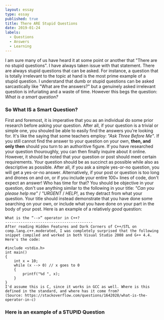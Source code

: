 ```yaml
---
layout: essay
type: essay
published: true
title: There ARE Stupid Questions
date: 2019-01-24
labels:
  - Questions
  - Answers
  - Learning
---
```


I am sure many of us have heard it at some point or another that "There are no stupid questions". I have always taken issue with that statement. There are always stupid questions that can be asked. For instance, a question that is totally irrelevant to the topic at hand is the most prime example of a stupid question. I understand that dumb or stupid questions can be asked sarcastically like "What are the answers?" but a genuinely asked irrelevant question is infuriating and a waste of time. However this begs the question: *What is a smart question?*

### So What **IS** a Smart Question?

First and foremost, it is imperative that you as an individual do some prior research before asking your question. After all, if your question is a trivial or simple one, you shouled be able to easily find the answers you're looking for. It's like the saying that some teachers employ: *"Ask Three Before Me"*. If you still cannot find the answer to your question on your own, **then, and only then** should you turn to an authoritive figure. If you have researched your question thouroughly, you can then finally inquire about it online. However, it should be noted that your question or post should meet certain requirements. Your question should be as succinct as possible while also as descriptive as possible. After all, if you ask a simple yes-or-no question, you will get a yes-or-no answer. Alternatively, if your post or question is too long and drones on and on, or if you include your entire 100+ lines of code, don't expect an answer! Who has time for that? You should be objective in your question, don't use anything similar to the following in your title: *"Can you please help me"* / *"URGENT* / *HELP!*, as they detract from what your question. Your title should instead demonstrate that you have done some searching on your own, or include what you have done on your part in the body of your post. Here is an example of a relatively *good* question:
```
What is the “-->” operator in C++?
----------------------------------------
After reading Hidden Features and Dark Corners of C++/STL on comp.lang.c++.moderated, I was completely surprised that the following snippet compiled and worked in both Visual Studio 2008 and G++ 4.4.
Here's the code:

#include <stdio.h>
int main()
{
    int x = 10;
    while (x --> 0) // x goes to 0
    {
        printf("%d ", x);
    }
}
I'd assume this is C, since it works in GCC as well. Where is this defined in the standard, and where has it come from?
(Source: https://stackoverflow.com/questions/1642028/what-is-the-operator-in-c)
```




### Here is an example of a **STUPID** Question


